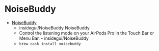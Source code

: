 # NoiseBuddy
- [NoiseBuddy](https://github.com/insidegui/NoiseBuddy)
  -  insidegui/NoiseBuddy NoiseBuddy
  - Control the listening mode on your AirPods Pro in the Touch Bar or Menu Bar. - insidegui/NoiseBuddy
  - `brew cask install noisebuddy`
